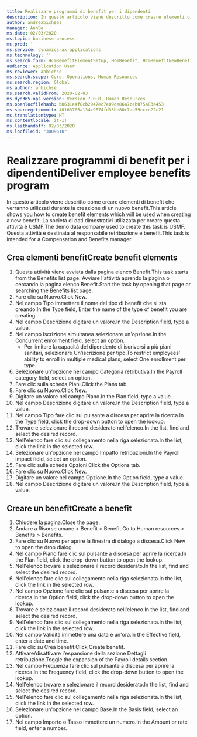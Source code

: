 ```yaml
---
title: Realizzare programmi di benefit per i dipendenti
description: In questo articolo viene descritto come creare elementi di benefit che verranno utilizzati durante la creazione di un nuovo benefit.
author: andreabichsel
manager: AnnBe
ms.date: 02/03/2020
ms.topic: business-process
ms.prod: ''
ms.service: dynamics-ax-applications
ms.technology: ''
ms.search.form: HcmBenefitElementSetup, HcmBenefit, HcmBenefitNewBenefit, HcmBenefitPlanLookup
audience: Application User
ms.reviewer: anbichse
ms.search.scope: Core, Operations, Human Resources
ms.search.region: Global
ms.author: anbichse
ms.search.validFrom: 2020-02-03
ms.dyn365.ops.version: Version 7.0.0, Human Resources
ms.openlocfilehash: b8631e4f8cb2947ec7e09de86a7ceb075a83a453
ms.sourcegitcommit: 40163705a134c9874fd33be80c7ae59ccce22c21
ms.translationtype: HT
ms.contentlocale: it-IT
ms.lasthandoff: 02/03/2020
ms.locfileid: "3009610"
---
```

# <a name="deliver-employee-benefits-program"></a><span data-ttu-id="318a8-103">Realizzare programmi di benefit per i dipendenti</span><span class="sxs-lookup"><span data-stu-id="318a8-103">Deliver employee benefits program</span></span>

<span data-ttu-id="318a8-104">In questo articolo viene descritto come creare elementi di benefit che verranno utilizzati durante la creazione di un nuovo benefit.</span><span class="sxs-lookup"><span data-stu-id="318a8-104">This article shows you how to create benefit elements which will be used when creating a new benefit.</span></span> <span data-ttu-id="318a8-105">La società di dati dimostrativi utilizzata per creare questa attività è USMF.</span><span class="sxs-lookup"><span data-stu-id="318a8-105">The demo data company used to create this task is USMF.</span></span> <span data-ttu-id="318a8-106">Questa attività è destinata al responsabile retribuzione e benefit.</span><span class="sxs-lookup"><span data-stu-id="318a8-106">This task is intended for a Compensation and Benefits manager.</span></span>


## <a name="create-benefit-elements"></a><span data-ttu-id="318a8-107">Crea elementi benefit</span><span class="sxs-lookup"><span data-stu-id="318a8-107">Create benefit elements</span></span>
1. <span data-ttu-id="318a8-108">Questa attività viene avviata dalla pagina elenco Benefit.</span><span class="sxs-lookup"><span data-stu-id="318a8-108">This task starts from the Benefits list page.</span></span> <span data-ttu-id="318a8-109">Avviare l'attività aprendo la pagina o cercando la pagina elenco Benefit.</span><span class="sxs-lookup"><span data-stu-id="318a8-109">Start the task by opening that page or searching the Benefits list page.</span></span>
2. <span data-ttu-id="318a8-110">Fare clic su Nuovo.</span><span class="sxs-lookup"><span data-stu-id="318a8-110">Click New.</span></span>
3. <span data-ttu-id="318a8-111">Nel campo Tipo immettere il nome del tipo di benefit che si sta creando.</span><span class="sxs-lookup"><span data-stu-id="318a8-111">In the Type field, Enter the name of the type of benefit you are creating..</span></span>
4. <span data-ttu-id="318a8-112">Nel campo Descrizione digitare un valore.</span><span class="sxs-lookup"><span data-stu-id="318a8-112">In the Description field, type a value.</span></span>
5. <span data-ttu-id="318a8-113">Nel campo Iscrizione simultanea selezionare un'opzione.</span><span class="sxs-lookup"><span data-stu-id="318a8-113">In the Concurrent enrollment field, select an option.</span></span>
    * <span data-ttu-id="318a8-114">Per limitare la capacità del dipendente di iscriversi a più piani sanitari, selezionare Un'iscrizione per tipo.</span><span class="sxs-lookup"><span data-stu-id="318a8-114">To restrict employees' ability to enroll in multiple medical plans, select One enrollment per type.</span></span>  
6. <span data-ttu-id="318a8-115">Selezionare un'opzione nel campo Categoria retributiva.</span><span class="sxs-lookup"><span data-stu-id="318a8-115">In the Payroll category field, select an option.</span></span>
7. <span data-ttu-id="318a8-116">Fare clic sulla scheda Piani.</span><span class="sxs-lookup"><span data-stu-id="318a8-116">Click the Plans tab.</span></span>
8. <span data-ttu-id="318a8-117">Fare clic su Nuovo.</span><span class="sxs-lookup"><span data-stu-id="318a8-117">Click New.</span></span>
9. <span data-ttu-id="318a8-118">Digitare un valore nel campo Piano.</span><span class="sxs-lookup"><span data-stu-id="318a8-118">In the Plan field, type a value.</span></span>
10. <span data-ttu-id="318a8-119">Nel campo Descrizione digitare un valore.</span><span class="sxs-lookup"><span data-stu-id="318a8-119">In the Description field, type a value.</span></span>
11. <span data-ttu-id="318a8-120">Nel campo Tipo fare clic sul pulsante a discesa per aprire la ricerca.</span><span class="sxs-lookup"><span data-stu-id="318a8-120">In the Type field, click the drop-down button to open the lookup.</span></span>
12. <span data-ttu-id="318a8-121">Trovare e selezionare il record desiderato nell'elenco.</span><span class="sxs-lookup"><span data-stu-id="318a8-121">In the list, find and select the desired record.</span></span>
13. <span data-ttu-id="318a8-122">Nell'elenco fare clic sul collegamento nella riga selezionata.</span><span class="sxs-lookup"><span data-stu-id="318a8-122">In the list, click the link in the selected row.</span></span>
14. <span data-ttu-id="318a8-123">Selezionare un'opzione nel campo Impatto retribuzioni.</span><span class="sxs-lookup"><span data-stu-id="318a8-123">In the Payroll impact field, select an option.</span></span>
15. <span data-ttu-id="318a8-124">Fare clic sulla scheda Opzioni.</span><span class="sxs-lookup"><span data-stu-id="318a8-124">Click the Options tab.</span></span>
16. <span data-ttu-id="318a8-125">Fare clic su Nuovo.</span><span class="sxs-lookup"><span data-stu-id="318a8-125">Click New.</span></span>
17. <span data-ttu-id="318a8-126">Digitare un valore nel campo Opzione.</span><span class="sxs-lookup"><span data-stu-id="318a8-126">In the Option field, type a value.</span></span>
18. <span data-ttu-id="318a8-127">Nel campo Descrizione digitare un valore.</span><span class="sxs-lookup"><span data-stu-id="318a8-127">In the Description field, type a value.</span></span>

## <a name="create-a-benefit"></a><span data-ttu-id="318a8-128">Creare un benefit</span><span class="sxs-lookup"><span data-stu-id="318a8-128">Create a benefit</span></span>
1. <span data-ttu-id="318a8-129">Chiudere la pagina.</span><span class="sxs-lookup"><span data-stu-id="318a8-129">Close the page.</span></span>
2. <span data-ttu-id="318a8-130">Andare a Risorse umane > Benefit > Benefit.</span><span class="sxs-lookup"><span data-stu-id="318a8-130">Go to Human resources > Benefits > Benefits.</span></span>
3. <span data-ttu-id="318a8-131">Fare clic su Nuovo per aprire la finestra di dialogo a discesa.</span><span class="sxs-lookup"><span data-stu-id="318a8-131">Click New to open the drop dialog.</span></span>
4. <span data-ttu-id="318a8-132">Nel campo Piano fare clic sul pulsante a discesa per aprire la ricerca.</span><span class="sxs-lookup"><span data-stu-id="318a8-132">In the Plan field, click the drop-down button to open the lookup.</span></span>
5. <span data-ttu-id="318a8-133">Nell'elenco trovare e selezionare il record desiderato.</span><span class="sxs-lookup"><span data-stu-id="318a8-133">In the list, find and select the desired record.</span></span>
6. <span data-ttu-id="318a8-134">Nell'elenco fare clic sul collegamento nella riga selezionata.</span><span class="sxs-lookup"><span data-stu-id="318a8-134">In the list, click the link in the selected row.</span></span>
7. <span data-ttu-id="318a8-135">Nel campo Opzione fare clic sul pulsante a discesa per aprire la ricerca.</span><span class="sxs-lookup"><span data-stu-id="318a8-135">In the Option field, click the drop-down button to open the lookup.</span></span>
8. <span data-ttu-id="318a8-136">Trovare e selezionare il record desiderato nell'elenco.</span><span class="sxs-lookup"><span data-stu-id="318a8-136">In the list, find and select the desired record.</span></span>
9. <span data-ttu-id="318a8-137">Nell'elenco fare clic sul collegamento nella riga selezionata.</span><span class="sxs-lookup"><span data-stu-id="318a8-137">In the list, click the link in the selected row.</span></span>
10. <span data-ttu-id="318a8-138">Nel campo Validità immettere una data e un'ora.</span><span class="sxs-lookup"><span data-stu-id="318a8-138">In the Effective field, enter a date and time.</span></span>
11. <span data-ttu-id="318a8-139">Fare clic su Crea benefit.</span><span class="sxs-lookup"><span data-stu-id="318a8-139">Click Create benefit.</span></span>
12. <span data-ttu-id="318a8-140">Attivare/disattivare l'espansione della sezione Dettagli retribuzione.</span><span class="sxs-lookup"><span data-stu-id="318a8-140">Toggle the expansion of the Payroll details section.</span></span>
13. <span data-ttu-id="318a8-141">Nel campo Frequenza fare clic sul pulsante a discesa per aprire la ricerca.</span><span class="sxs-lookup"><span data-stu-id="318a8-141">In the Frequency field, click the drop-down button to open the lookup.</span></span>
14. <span data-ttu-id="318a8-142">Nell'elenco trovare e selezionare il record desiderato.</span><span class="sxs-lookup"><span data-stu-id="318a8-142">In the list, find and select the desired record.</span></span>
15. <span data-ttu-id="318a8-143">Nell'elenco fare clic sul collegamento nella riga selezionata.</span><span class="sxs-lookup"><span data-stu-id="318a8-143">In the list, click the link in the selected row.</span></span>
16. <span data-ttu-id="318a8-144">Selezionare un'opzione nel campo Base.</span><span class="sxs-lookup"><span data-stu-id="318a8-144">In the Basis field, select an option.</span></span>
17. <span data-ttu-id="318a8-145">Nel campo Importo o Tasso immettere un numero.</span><span class="sxs-lookup"><span data-stu-id="318a8-145">In the Amount or rate field, enter a number.</span></span>

